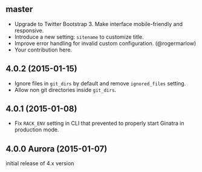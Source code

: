 ## master

  * Upgrade to Twitter Bootstrap 3. Make interface mobile-friendly and
    responsive.
  * Introduce a new setting: `sitename` to customize title.
  * Improve error handling for invalid custom configuration. (@rogermarlow)
  * Your contribution here.

## 4.0.2 (2015-01-15)

  * Ignore files in `git_dirs` by default and remove `ignored_files` setting.
  * Allow non git directories inside `git_dirs`.

## 4.0.1 (2015-01-08)

  * Fix `RACK_ENV` setting in CLI that prevented to properly start Ginatra in
    production mode.

## 4.0.0 Aurora (2015-01-07)

  initial release of 4.x version
